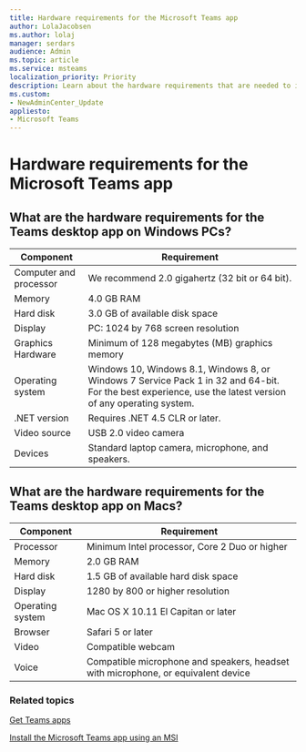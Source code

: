 ```yaml
---
title: Hardware requirements for the Microsoft Teams app
author: LolaJacobsen
ms.author: lolaj
manager: serdars
audience: Admin
ms.topic: article
ms.service: msteams
localization_priority: Priority
description: Learn about the hardware requirements that are needed to install and run Microsoft Teams desktop app.
ms.custom:
- NewAdminCenter_Update
appliesto: 
- Microsoft Teams
---
```


# Hardware requirements for the Microsoft Teams app

## What are the hardware requirements for the Teams desktop app on Windows PCs?

|**Component**|**Requirement**  |
|---------|---------|
|Computer and processor    | We recommend 2.0 gigahertz (32 bit or 64 bit).        |
|Memory     |    4.0 GB RAM     |
|Hard disk    | 3.0 GB of available disk space        |
|Display    |   PC: 1024 by 768 screen resolution |
|Graphics Hardware |  Minimum of 128 megabytes (MB) graphics memory
|Operating system  |    Windows 10, Windows 8.1, Windows 8, or Windows 7 Service Pack 1 in 32 and 64-bit.  For the best experience, use the latest version of any operating system.|
|.NET version    |  Requires .NET 4.5 CLR or later.       |
|Video source    |  USB 2.0 video camera       |
|Devices    |   Standard laptop camera, microphone, and speakers.    |

## What are the hardware requirements for the Teams desktop app on Macs?
|**Component**|**Requirement**  |
|---------|---------|
|Processor    | Minimum Intel processor, Core 2 Duo or higher |
|Memory     |   2.0 GB RAM      |
|Hard disk    |   1.5 GB of available hard disk space      |
|Display    | 1280 by 800 or higher resolution    |
|Operating system  |    Mac OS X 10.11 El Capitan or later     |
|Browser    |   Safari 5 or later      |
|Video  |    Compatible webcam     |
|Voice    |  Compatible microphone and speakers, headset with microphone, or equivalent device       |

### Related topics
[Get Teams apps](get-clients.md)

[Install the Microsoft Teams app using an MSI](msi-deployment.md)

